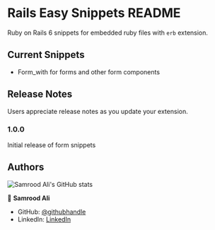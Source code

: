 # Rails Easy Snippets README

Ruby on Rails 6 snippets for embedded ruby files with `erb` extension.
## Current Snippets

* Form_with for forms and other form components

<!-- \!\[feature X\]\(images/feature-x.png\) -->


## Release Notes

Users appreciate release notes as you update your extension.

### 1.0.0

Initial release of form snippets

## Authors

![Samrood Ali's GitHub stats](https://github-readme-stats.vercel.app/api?username=SamroodAli&count_private=true&theme=dark&show_icons=true)

👤 **Samrood Ali**
- GitHub: [@githubhandle](https://github.com/SamroodAli)
- LinkedIn: [LinkedIn](https://www.linkedin.com/in/samrood-ali/)


